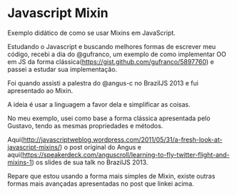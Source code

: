 Javascript Mixin
================

Exemplo didático de como se usar Mixins em JavaScript.

Estudando o Javascript e buscando melhores formas de escrever meu código, recebi a dia do @gufranco, um exemplo de como implementar OO em JS da forma clássica(https://gist.github.com/gufranco/5897760) e passei a estudar sua implementação.

Foi quando assisti a palestra do @angus-c no BrazilJS 2013 e fui apresentado ao Mixin.

A ideia é usar a linguagem a favor dela e simplificar as coisas.

No meu exemplo, usei como base a forma clássica apresentada pelo Gustavo, tendo as mesmas propriedades e métodos.

Aqui(http://javascriptweblog.wordpress.com/2011/05/31/a-fresh-look-at-javascript-mixins/) o post original do Angus e aqui(https://speakerdeck.com/anguscroll/learning-to-fly-twitter-flight-and-mixins-1) os slides de sua talk no BrazilJS 2013.

Repare que estou usando a forma mais simples de Mixin, existe outras formas mais avançadas apresentadas no post que linkei acima.